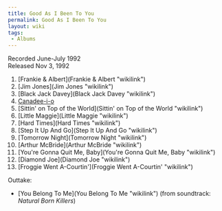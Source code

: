```yaml
---
title: Good As I Been To You
permalink: Good As I Been To You
layout: wiki
tags:
 - Albums
---
```


Recorded June-July 1992  
Released Nov 3, 1992

1.  [Frankie &amp; Albert](Frankie &amp; Albert "wikilink")
2.  [Jim Jones](Jim Jones "wikilink")
3.  [Black Jack Davey](Black Jack Davey "wikilink")
4.  [Canadee-i-o](Canadee-i-o "wikilink")
5.  [Sittin' on Top of the
    World](Sittin' on Top of the World "wikilink")
6.  [Little Maggie](Little Maggie "wikilink")
7.  [Hard Times](Hard Times "wikilink")
8.  [Step It Up And Go](Step It Up And Go "wikilink")
9.  [Tomorrow Night](Tomorrow Night "wikilink")
10. [Arthur McBride](Arthur McBride "wikilink")
11. [You're Gonna Quit Me, Baby](You're Gonna Quit Me, Baby "wikilink")
12. [Diamond Joe](Diamond Joe "wikilink")
13. [Froggie Went A-Courtin'](Froggie Went A-Courtin' "wikilink")

Outtake:

-   [You Belong To Me](You Belong To Me "wikilink") (from soundtrack:
    <em>Natural Born Killers</em>)

